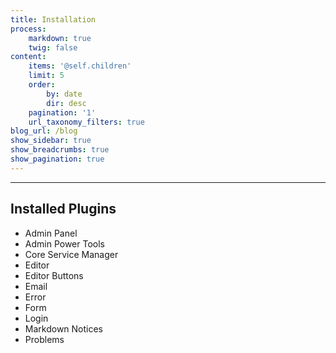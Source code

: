 ```yaml
---
title: Installation
process:
    markdown: true
    twig: false
content:
    items: '@self.children'
    limit: 5
    order:
        by: date
        dir: desc
    pagination: '1'
    url_taxonomy_filters: true
blog_url: /blog
show_sidebar: true
show_breadcrumbs: true
show_pagination: true
---
```


---
## Installed Plugins

* Admin Panel
* Admin Power Tools
* Core Service Manager
* Editor
* Editor Buttons
* Email
* Error
* Form
* Login
* Markdown Notices
* Problems